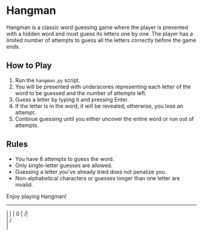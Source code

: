 # Hangman

Hangman is a classic word guessing game where the player is presented with a hidden word and must guess its letters one by one. The player has a limited number of attempts to guess all the letters correctly before the game ends.

## How to Play

1. Run the `hangman.py` script.
2. You will be presented with underscores representing each letter of the word to be guessed and the number of attempts left.
3. Guess a letter by typing it and pressing Enter.
4. If the letter is in the word, it will be revealed; otherwise, you lose an attempt.
5. Continue guessing until you either uncover the entire word or run out of attempts.

## Rules

- You have 6 attempts to guess the word.
- Only single-letter guesses are allowed.
- Guessing a letter you've already tried does not penalize you.
- Non-alphabetical characters or guesses longer than one letter are invalid.

Enjoy playing Hangman!

________
|  | 
|  0
| /|\
| / \
|
